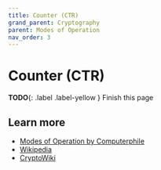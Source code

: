 ```yaml
---
title: Counter (CTR)
grand_parent: Cryptography
parent: Modes of Operation
nav_order: 3
---
```


# Counter (CTR)

**TODO**{: .label .label-yellow } Finish this page

## Learn more
- [Modes of Operation by Computerphile](https://www.youtube.com/watch?v=Rk0NIQfEXBA)
- [Wikipedia](https://en.wikipedia.org/wiki/Block_cipher_mode_of_operation#Counter_(CTR))
- [CryptoWiki](http://cryptowiki.net/index.php?title=Electronic_Code_Book_(ECB))
